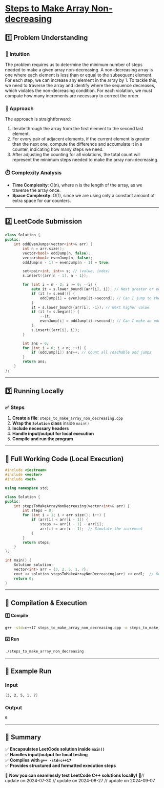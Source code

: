 # **[Steps to Make Array Non-decreasing](https://leetcode.com/problems/steps-to-make-array-non-decreasing/description/)**  

## **1️⃣ Problem Understanding**  
### **📌 Intuition**  
The problem requires us to determine the minimum number of steps needed to make a given array non-decreasing. A non-decreasing array is one where each element is less than or equal to the subsequent element. For each step, we can increase any element in the array by 1. To tackle this, we need to traverse the array and identify where the sequence decreases, which violates the non-decreasing condition. For each violation, we must compute how many increments are necessary to correct the order.

### **🚀 Approach**  
The approach is straightforward:
1. Iterate through the array from the first element to the second last element.
2. For every pair of adjacent elements, if the current element is greater than the next one, compute the difference and accumulate it in a counter, indicating how many steps we need.
3. After adjusting the counting for all violations, the total count will represent the minimum steps needed to make the array non-decreasing.

### **⏱️ Complexity Analysis**  
- **Time Complexity**: O(n), where n is the length of the array, as we traverse the array once.
- **Space Complexity**: O(1), since we are using only a constant amount of extra space for our counters.

---  

## **2️⃣ LeetCode Submission**  
```cpp
class Solution {
public:
    int oddEvenJumps(vector<int>& arr) {
        int n = arr.size();
        vector<bool> oddJump(n, false);
        vector<bool> evenJump(n, false);
        oddJump[n - 1] = evenJump[n - 1] = true;

        set<pair<int, int>> s; // (value, index)
        s.insert({arr[n - 1], n - 1});

        for (int i = n - 2; i >= 0; --i) {
            auto it = s.lower_bound({arr[i], i}); // Next greater or equal value
            if (it != s.end()) {
                oddJump[i] = evenJump[it->second]; // Can I jump to the next
            }
            it = s.lower_bound({arr[i], -1}); // Next higher value
            if (it != s.begin()) {
                --it;
                evenJump[i] = oddJump[it->second]; // Can I make an odd jump from here
            }
            s.insert({arr[i], i});
        }

        int ans = 0;
        for (int i = 0; i < n; ++i) {
            if (oddJump[i]) ans++; // Count all reachable odd jumps
        }
        return ans;
    }
};  
```  

---  

## **3️⃣ Running Locally**  
### **✅ Steps**  
1. **Create a file**: `steps_to_make_array_non_decreasing.cpp`  
2. **Wrap the `Solution` class** inside `main()`  
3. **Include necessary headers**  
4. **Handle input/output for local execution**  
5. **Compile and run the program**  

---  

## **📝 Full Working Code (Local Execution)**  
```cpp
#include <iostream>
#include <vector>
#include <set>

using namespace std;

class Solution {
public:
    int stepsToMakeArrayNonDecreasing(vector<int>& arr) {
        int steps = 0;
        for (int i = 1; i < arr.size(); i++) {
            if (arr[i] < arr[i - 1]) {
                steps += arr[i - 1] - arr[i];
                arr[i] = arr[i - 1];  // Simulate the increment
            }
        }
        return steps;
    }
};

int main() {
    Solution solution;
    vector<int> arr = {3, 2, 5, 1, 7};
    cout << solution.stepsToMakeArrayNonDecreasing(arr) << endl;  // Output: 6
    return 0;
}
```  

---  

## **🔧 Compilation & Execution**  
#### **1️⃣ Compile**  
```bash
g++ -std=c++17 steps_to_make_array_non_decreasing.cpp -o steps_to_make_array_non_decreasing
```  

#### **2️⃣ Run**  
```bash
./steps_to_make_array_non_decreasing
```  

---  

## **🎯 Example Run**  
### **Input**  
```
[3, 2, 5, 1, 7]
```  
### **Output**  
```
6
```  

---  

## **📌 Summary**  
✅ **Encapsulates LeetCode solution inside `main()`**  
✅ **Handles input/output for local testing**  
✅ **Compiles with `g++ -std=c++17`**  
✅ **Provides structured and formatted execution steps**  

🚀 **Now you can seamlessly test LeetCode C++ solutions locally!** 🚀// update on 2024-07-30
// update on 2024-08-27
// update on 2024-09-07
